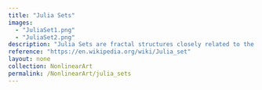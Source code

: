 ```yaml
---
title: "Julia Sets"
images:
  - "JuliaSet1.png"
  - "JuliaSet2.png"
description: "Julia Sets are fractal structures closely related to the Mandelbrot Set. They are generated using the iteration \( z_{n+1} = z_n^2 + c \), varying the complex parameter \( c \). The boundary of the set exhibits intricate self-similar structures, making it a key object in dynamical systems."
reference: "https://en.wikipedia.org/wiki/Julia_set"
layout: none
collection: NonlinearArt
permalink: /NonlinearArt/julia_sets
---
```

